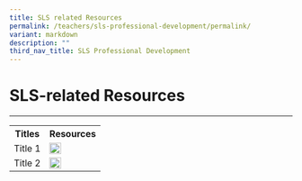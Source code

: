 ```yaml
---
title: SLS related Resources
permalink: /teachers/sls-professional-development/permalink/
variant: markdown
description: ""
third_nav_title: SLS Professional Development
---
```

<h1>SLS-related Resources</h1>
<hr>
<table>
  <tbody><tr>
<th>Titles</th>
<th style="text-align: center; vertical-align: middle;"> Resources</th>
  </tr>
  <tr>
    <td>Title 1</td>
    <td><a href="https://vle.learning.moe.edu.sg/mrv/community-gallery/lesson/view/fab4ec7d-facb-4e96-8888-7f935d4921a0/cover" target="_blank"><img src="/images/2Teacher/T_L_with_SLS_Lesson_1.png" style="width:50%"></a></td>
		</tr>		
  <tr>
    <td>Title 2</td>
    <td><a href="https://vle.learning.moe.edu.sg/mrv/community-gallery/lesson/view/021c91a1-eed8-4bf6-a894-fa54db43e804/cover" target="_blank"><img src="/images/2Teacher/T_L_with_SLS_Lesson_2.png" style="width:50%"></a></td>
  </tr>
</tbody></table>